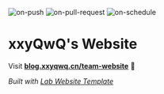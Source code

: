 
  ![on-push](../../actions/workflows/on-push.yaml/badge.svg)
  ![on-pull-request](../../actions/workflows/on-pull-request.yaml/badge.svg)
  ![on-schedule](../../actions/workflows/on-schedule.yaml/badge.svg)

  # xxyQwQ's Website

  Visit **[blog.xxyqwq.cn/team-website](http://blog.xxyqwq.cn/team-website)** 🚀

  _Built with [Lab Website Template](https://greene-lab.gitbook.io/lab-website-template-docs)_
